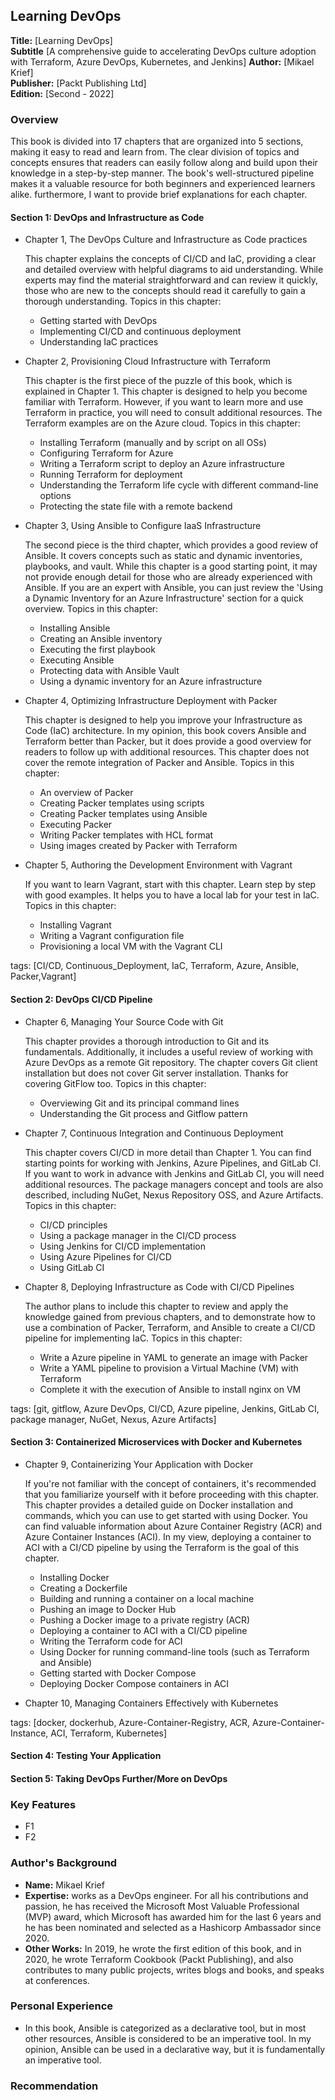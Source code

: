 ## Learning DevOps

**Title:** [Learning DevOps]  
**Subtitle** [A comprehensive guide to accelerating DevOps culture adoption with Terraform, Azure DevOps, Kubernetes, and Jenkins]
**Author:** [Mikael Krief]  
**Publisher:** [Packt Publishing Ltd]  
**Edition:** [Second - 2022]  

### Overview

This book is divided into 17 chapters that are organized into 5 sections, making it easy to read and learn from. The clear division of topics and concepts ensures that readers can easily follow along and build upon their knowledge in a step-by-step manner. The book's well-structured pipeline makes it a valuable resource for both beginners and experienced learners alike. furthermore, I want to provide brief explanations for each chapter.

#### Section 1: DevOps and Infrastructure as Code

- Chapter 1, The DevOps Culture and Infrastructure as Code practices

    This chapter explains the concepts of CI/CD and IaC, providing a clear and detailed overview with helpful diagrams to aid understanding. While experts may find the material straightforward and can review it quickly, those who are new to the concepts should read it carefully to gain a thorough understanding. Topics in this chapter:

    - Getting started with DevOps
    - Implementing CI/CD and continuous deployment
    - Understanding IaC practices

- Chapter 2, Provisioning Cloud Infrastructure with Terraform

    This chapter is the first piece of the puzzle of this book, which is explained in Chapter 1. This chapter is designed to help you become familiar with Terraform. However, if you want to learn more and use Terraform in practice, you will need to consult additional resources. The Terraform examples are on the Azure cloud. Topics in this chapter:

    - Installing Terraform (manually and by script on all OSs)
    - Configuring Terraform for Azure
    - Writing a Terraform script to deploy an Azure infrastructure
    - Running Terraform for deployment
    - Understanding the Terraform life cycle with different command-line options
    - Protecting the state file with a remote backend

- Chapter 3, Using Ansible to Configure IaaS Infrastructure

    The second piece is the third chapter, which provides a good review of Ansible. It covers concepts such as static and dynamic inventories, playbooks, and vault. While this chapter is a good starting point, it may not provide enough detail for those who are already experienced with Ansible. If you are an expert with Ansible, you can just review the 'Using a Dynamic Inventory for an Azure Infrastructure' section for a quick overview. Topics in this chapter:

    - Installing Ansible
    - Creating an Ansible inventory
    - Executing the first playbook
    - Executing Ansible
    - Protecting data with Ansible Vault
    - Using a dynamic inventory for an Azure infrastructure

- Chapter 4, Optimizing Infrastructure Deployment with Packer

    This chapter is designed to help you improve your Infrastructure as Code (IaC) architecture. In my opinion, this book covers Ansible and Terraform better than Packer, but it does provide a good overview for readers to follow up with additional resources.
    This chapter does not cover the remote integration of Packer and Ansible. Topics in this chapter:
    
    - An overview of Packer
    - Creating Packer templates using scripts
    - Creating Packer templates using Ansible
    - Executing Packer
    - Writing Packer templates with HCL format
    - Using images created by Packer with Terraform

- Chapter 5, Authoring the Development Environment with Vagrant

    If you want to learn Vagrant, start with this chapter. Learn step by step with good examples. It helps you to have a local lab for your test in IaC. Topics in this chapter:

    - Installing Vagrant
    - Writing a Vagrant configuration file
    - Provisioning a local VM with the Vagrant CLI

tags: [CI/CD, Continuous_Deployment, IaC, Terraform, Azure, Ansible, Packer,Vagrant]

#### Section 2: DevOps CI/CD Pipeline

- Chapter 6, Managing Your Source Code with Git

    This chapter provides a thorough introduction to Git and its fundamentals. Additionally, it includes a useful review of working with Azure DevOps as a remote Git repository. The chapter covers Git client installation but does not cover Git server installation. Thanks for covering GitFlow too. Topics in this chapter:

    - Overviewing Git and its principal command lines
    - Understanding the Git process and Gitflow pattern

- Chapter 7, Continuous Integration and Continuous Deployment

    This chapter covers CI/CD in more detail than Chapter 1. You can find starting points for working with Jenkins, Azure Pipelines, and GitLab CI. If you want to work in advance with Jenkins and GitLab CI, you will need additional resources. The package managers concept and tools are also described, including NuGet, Nexus Repository OSS, and Azure Artifacts. Topics in this chapter:

    - CI/CD principles
    - Using a package manager in the CI/CD process
    - Using Jenkins for CI/CD implementation
    - Using Azure Pipelines for CI/CD
    - Using GitLab CI

- Chapter 8, Deploying Infrastructure as Code with CI/CD Pipelines

    The author plans to include this chapter to review and apply the knowledge gained from previous chapters, and to demonstrate how to use a combination of Packer, Terraform, and Ansible to create a CI/CD pipeline for implementing IaC. Topics in this chapter:

    - Write a Azure pipeline in YAML to generate an image with Packer
    - Write a YAML pipeline to provision a Virtual Machine (VM) with Terraform
    - Complete it with the execution of Ansible to install nginx on VM

tags: [git, gitflow, Azure DevOps, CI/CD, Azure pipeline, Jenkins, GitLab CI, package manager, NuGet, Nexus, Azure Artifacts]

#### Section 3: Containerized Microservices with Docker and Kubernetes  

- Chapter 9, Containerizing Your Application with Docker

    If you're not familiar with the concept of containers, it's recommended that you familiarize yourself with it before proceeding with this chapter. This chapter provides a detailed guide on Docker installation and commands, which you can use to get started with using Docker. You can find valuable information about Azure Container Registry (ACR) and Azure Container Instances (ACI). In my view, deploying a container to ACI with a CI/CD pipeline by using the Terraform is the goal of this chapter.

    - Installing Docker
    - Creating a Dockerfile
    - Building and running a container on a local machine
    - Pushing an image to Docker Hub
    - Pushing a Docker image to a private registry (ACR)
    - Deploying a container to ACI with a CI/CD pipeline 
    - Writing the Terraform code for ACI
    - Using Docker for running command-line tools (such as Terraform and Ansible)
    - Getting started with Docker Compose
    - Deploying Docker Compose containers in ACI

- Chapter 10, Managing Containers Effectively with Kubernetes

tags: [docker, dockerhub, Azure-Container-Registry, ACR, Azure-Container-Instance, ACI, Terraform, Kubernetes]

#### Section 4: Testing Your Application

#### Section 5: Taking DevOps Further/More on DevOps

### Key Features

- F1
- F2

### Author's Background

- **Name:** Mikael Krief
- **Expertise:** works as a DevOps engineer. For all his contributions and passion, he has received the Microsoft Most Valuable Professional (MVP) award, which Microsoft has awarded him for the last 6 years and he has been nominated and selected as a Hashicorp Ambassador since 2020.
- **Other Works:** In 2019, he wrote the first edition of this book, and in 2020, he wrote Terraform Cookbook (Packt Publishing), and also contributes to many public projects, writes blogs and books, and speaks at conferences.

### Personal Experience

- In this book, Ansible is categorized as a declarative tool, but in most other resources, Ansible is considered to be an imperative tool. In my opinion, Ansible can be used in a declarative way, but it is fundamentally an imperative tool.

### Recommendation
